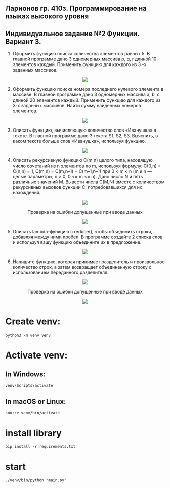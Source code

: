 ## Ларионов гр. 410з. Программирование на языках высокого уровня
## Индивидуальное задание №2 Функции. Вариант 3.
1. Оформить функцию поиска количества элементов равных 5. В главной
программе дано 3 одномерных массива p, q, r длиной 10 элементов
каждый. Применить функцию для каждого из 3 -х заданных массивов.
<figure>
   <p align="center">
      <img src="https://github.com/dr-number/Individual_task_2-Functions/blob/main/for_read_me/1-count_five.png">
   </p>
</figure>

2. Оформить функцию поиска номера последнего нулевого элемента в
массиве. В главной программе дано 3 одномерных массива a, b, c длиной
20 элементов каждый. Применить функцию для каждого из 3-х заданных
массивов. Найти сумму найденных номеров элементов.
<figure>
   <p align="center">
      <img src="https://github.com/dr-number/Individual_task_2-Functions/blob/main/for_read_me/2-summ_indexes_last_zero.png">
   </p>
</figure>

3. Описать функцию, вычисляющую количество слов «Иванушка» в тексте.
В главной программе дано 3 текста S1, S2, S3. Выяснить, в каком тексте
больше слов «Иванушка», используя функцию.
<figure>
   <p align="center">
      <img src="https://github.com/dr-number/Individual_task_2-Functions/blob/main/for_read_me/3-count-ivanushka.png">
   </p>
</figure>

4. Описать рекурсивную функцию C(m,n) целого типа, находящую число
сочетаний из n элементов по m, используя формулу: C(0,n) = C(n,n) = 1,
C(m,n) = C(m,n–1) + C(m–1,n–1) при 0 < m < n (m и n — целые параметры;
n > 0, 0 <= m <= n). Дано число N и пять различных значений M. Вывести
числа C(M,N) вместе с количеством рекурсивных вызовов функции C,
потребовавшихся для их нахождения.
<figure>
   <p align="center">
      <img src="https://github.com/dr-number/Individual_task_2-Functions/blob/main/for_read_me/4-combinations.png">
   </p>
</figure>
<figure>
   <p align="center">Проверка на ошибки допущенные при вводе данных</p>
   <p align="center">
      <img src="https://github.com/dr-number/Individual_task_2-Functions/blob/main/for_read_me/4-error-error-imput.png">
   </p>
</figure>

5. Описать lambda-функцию с reduce(), чтобы объединить строки, добавляя
между ними пробел. В программе создайте 2 списка слов и используя
вашу функцию объедините их в предложение.
<figure>
   <p align="center">
      <img src="https://github.com/dr-number/Individual_task_2-Functions/blob/main/for_read_me/5-join_words.png">
   </p>
</figure>

6. Напишите функцию, которая принимает разделитель и произвольное
количество строк, а затем возвращает объединенную строку с
использованием переданного разделителя.
<figure>
   <p align="center">
      <img src="https://github.com/dr-number/Individual_task_2-Functions/blob/main/for_read_me/6-join_strings.png">
   </p>
</figure>
<figure>
   <p align="center">Проверка на ошибки допущенные при вводе данных</p>
   <p align="center">
      <img src="https://github.com/dr-number/Individual_task_2-Functions/blob/main/for_read_me/6-error-input.png">
   </p>
</figure>

# Create venv:
    python3 -m venv venv

# Activate venv:
## In Windows:
    venv\Scripts\activate
     
## In macOS or Linux:
    source venv/bin/activate

# install library
    pip install -r requirements.txt

# start 
    ./venv/bin/python "main.py"
